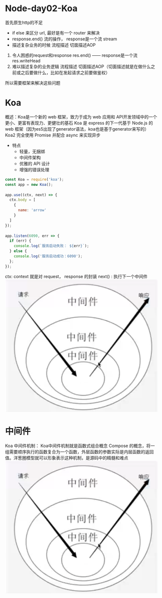 # Node-day02-Koa
首先原生http的不足
- if else 来区分 url, 最好是有一个 router 来解决
- response.end() 流的操作， response是一个流 stream
- 描述复杂业务的时候
  流程描述
  切面描述AOP

1. 令人困惑的request和response
  res.end() —— response是一个流
  res.writeHead
2. 难以描述复杂的业务逻辑
  流程描述
  切面描述AOP（切面描述就是在做什么之前或之后要做什么，比如在发起请求之前要做鉴权）

所以需要框架来解决这些问题
# Koa
概述：Koa是一个新的 web 框架，致力于成为 web 应用和 API开发领域中的一个更小、更富有表现力、更健壮的基石
Koa 是 express 的下一代基于 Node.js 的 web 框架（因为es5出现了generator语法，koa也是基于generator来写的）
Koa2 完全使用 Promise 并配合 async 来实现异步
- 特点
  - 轻量，无捆绑
  - 中间件架构
  - 优雅的 API 设计
  - 增强的错误处理

```js
const Koa = require('koa');
const app = new Koa();

app.use((ctx, next) => {
  ctx.body = [
    {
      name: 'arrow'
    }
  ]
});

app.listen(6090, err => {
  if (err) {
    console.log(`服务启动失败： ${err}`);
  } else {
    console.log('服务启动成功：6090');
  };
});
```

ctx: context 就是对 request， response 的封装
next() : 执行下一个中间件
![middleware](./img/01-middleware.png)

# 中间件
Koa 中间件机制： Koa中间件机制就是函数式组合概念 Compose 的概念，将一组需要顺序执行的函数复合为一个函数，外层函数的参数实际是内层函数的返回值。洋葱圈模型就可以形象表示这种机制，是源码中的精髓和难点![middleware](./img/01-middleware.png)
